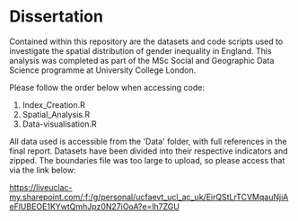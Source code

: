 # Dissertation

Contained within this repository are the datasets and code scripts used to investigate the spatial distribution of gender inequality in England. 
This analysis was completed as part of the MSc Social and Geographic Data Science programme at University College London. 

Please follow the order below when accessing code:
1. Index_Creation.R
2. Spatial_Analysis.R
3. Data-visualisation.R 

All data used is accessible from the 'Data' folder, with full references in the final report. 
Datasets have been divided into their respective indicators and zipped. 
The boundaries file was too large to upload, so please access that via the link below:

https://liveuclac-my.sharepoint.com/:f:/g/personal/ucfaevt_ucl_ac_uk/EirQStLrTCVMqauNjiAeFlUBEOE1KYwtQmhJpz0N27iOoA?e=lh7ZGU 
